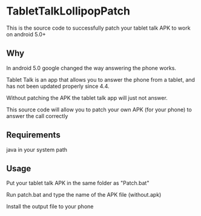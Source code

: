 # TabletTalkLollipopPatch
This is the source code to successfully patch your tablet talk APK to work on android 5.0+

Why
---

In android 5.0 google changed the way answering the phone works. 

Tablet Talk is an app that allows you to answer the phone from a tablet, and has not been updated properly since 4.4.

Without patching the APK the tablet talk app will just not answer.

This source code will allow you to patch your own APK (for your phone) to answer the call correctly

Requirements
------------
java in your system path

Usage
-----
Put your tablet talk APK in the same folder as "Patch.bat"

Run patch.bat and type the name of the APK file (without.apk)

Install the output file to your phone
